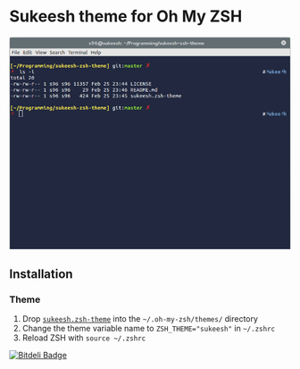 # Sukeesh theme for Oh My ZSH

![](screen.png)

## Installation

### Theme

1. Drop [`sukeesh.zsh-theme`]() into the `~/.oh-my-zsh/themes/` directory
2. Change the theme variable name to `ZSH_THEME="sukeesh"` in `~/.zshrc`
3. Reload ZSH with `source ~/.zshrc`

[![Bitdeli Badge](https://d2weczhvl823v0.cloudfront.net/sukeesh/sukeesh-zsh-theme/trend.png)](https://bitdeli.com/free "Bitdeli Badge")

